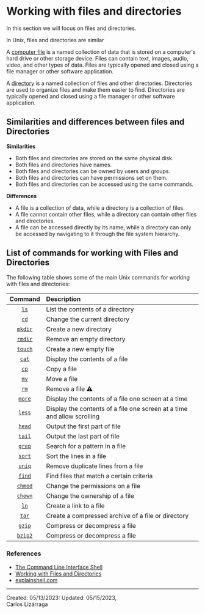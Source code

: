 # Working with files and directories

In this section we will focus on files and directories.

In Unix, files and directories are similar

A [computer file](https://en.wikipedia.org/wiki/Computer_file) is a named collection of data that is stored on a computer's hard drive or other storage device. Files can contain text, images, audio, video, and other types of data. Files are typically opened and closed using a file manager or other software application.

A [directory](https://en.wikipedia.org/wiki/Directory_(computing)) is a named collection of files and other directories. Directories are used to organize files and make them easier to find. Directories are typically opened and closed using a file manager or other software application.

## Similarities and differences between files and Directories

**Similarities**

* Both files and directories are stored on the same physical disk.
* Both files and directories have names.
* Both files and directories can be owned by users and groups.
* Both files and directories can have permissions set on them.
* Both files and directories can be accessed using the same commands.

**Differences**

* A file is a collection of data, while a directory is a collection of files.
* A file cannot contain other files, while a directory can contain other files and directories.
* A file can be accessed directly by its name, while a directory can only be accessed by navigating to it through the file system hierarchy.

## List of commands for working with Files and Directories
The following table shows some of the main Unix commands for working with files and directories:

| Command | Description |
| :--: | :-- |
| [`ls`](https://man7.org/linux/man-pages/man1/ls.1.html) |  List the contents of a directory |
| [`cd`](https://man7.org/linux/man-pages/man1/cd.1p.html) |  Change the current directory |
| [`mkdir`](https://man7.org/linux/man-pages/man1/mkdir.1.html) |  Create a new directory |
| [`rmdir`](https://man7.org/linux/man-pages/man1/rmdir.1.html) | Remove an empty directory |
| [`touch`](https://man7.org/linux/man-pages/man1/touch.1.html) | Create a new empty file |
| [`cat`](https://man7.org/linux/man-pages/man1/cat.1.html) | Display the contents of a file |
| [`cp`](https://man7.org/linux/man-pages/man1/cp.1.html) | Copy a file |
| [`mv`](https://man7.org/linux/man-pages/man1/mv.1.html) | Move a file |
| [`rm`](https://man7.org/linux/man-pages/man1/rm.1.html) | Remove a file :warning: |
| [`more`](https://man7.org/linux/man-pages/man1/more.1.html) | Display the contents of a file one screen at a time |
| [`less`](https://man7.org/linux/man-pages/man1/less.1.html) |  Display the contents of a file one screen at a time and allow scrolling |
| [`head`](https://man7.org/linux/man-pages/man1/head.1.html) | Output the first part of file |
| [`tail`](https://man7.org/linux/man-pages/man1/tail.1.html) | Output the last part of file |
| [`grep`](https://man7.org/linux/man-pages/man1/grep.1.html) | Search for a pattern in a file |
| [`sort`](https://man7.org/linux/man-pages/man1/sort.1.html) | Sort the lines in a file |
| [`uniq`](https://man7.org/linux/man-pages/man1/uniq.1.html) |  Remove duplicate lines from a file |
| [`find`](https://man7.org/linux/man-pages/man1/find.1.html) | Find files that match a certain criteria |
| [`chmod`](https://man7.org/linux/man-pages/man1/chmod.1.html) | Change the permissions on a file |
| [`chown`](https://man7.org/linux/man-pages/man1/chown.1.html) | Change the ownership of a file |
| [`ln`](https://man7.org/linux/man-pages/man1/ln.1.html) | Create a link to a file | 
| [`tar`](https://man7.org/linux/man-pages/man1/tar.1.html) | Create a compressed archive of a file or directory |
| [`gzip`](https://ss64.com/bash/gzip.html) | Compress or decompress a file | 
| [`bzip2`](https://ss64.com/bash/bzip2.html) | Compress or decompress a file |

### References

* [The Command Line Interface Shell](https://github.com/clizarraga-UAD7/Workshops/wiki/The-Command-Line-Interface-Shell)
* [Working with Files and Directories](https://swcarpentry.github.io/shell-novice/03-create.html)
* [explainshell.com](https://explainshell.com/)

  
     
***

Created: 05/13/2023: Updated: 05/15/2023,<br>
Carlos Lizárraga

